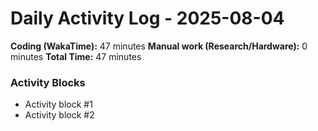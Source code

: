 # Daily Activity Log - 2025-08-04

**Coding (WakaTime):** 47 minutes
**Manual work (Research/Hardware):** 0 minutes
**Total Time:** 47 minutes

### Activity Blocks
- Activity block #1
- Activity block #2
